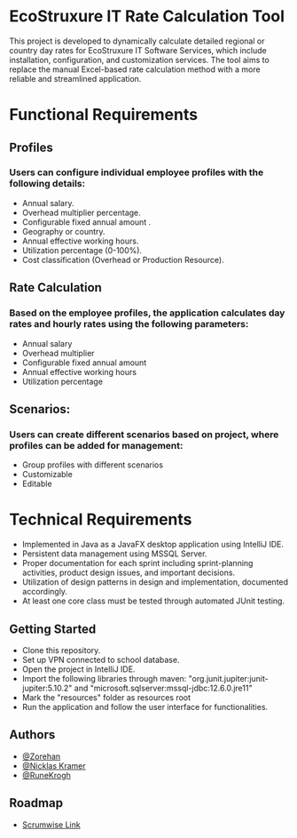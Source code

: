 # EcoStruxure IT Rate Calculation Tool

This project is developed to dynamically calculate detailed regional or country day rates for EcoStruxure IT Software Services, which include installation, configuration, and customization services. The tool aims to replace the manual Excel-based rate calculation method with a more reliable and streamlined application.

# Functional Requirements
## Profiles
### Users can configure individual employee profiles with the following details:
- Annual salary.
- Overhead multiplier percentage.
- Configurable fixed annual amount .
- Geography or country.
- Annual effective working hours.
- Utilization percentage (0-100%).
- Cost classification (Overhead or Production Resource).

## Rate Calculation
### Based on the employee profiles, the application calculates day rates and hourly rates using the following parameters:
- Annual salary
- Overhead multiplier
- Configurable fixed annual amount
- Annual effective working hours
- Utilization percentage

## Scenarios:
### Users can create different scenarios based on project, where profiles can be added for management:
- Group profiles with different scenarios
- Customizable
- Editable

# Technical Requirements
- Implemented in Java as a JavaFX desktop application using IntelliJ IDE.
- Persistent data management using MSSQL Server.
- Proper documentation for each sprint including sprint-planning activities, product design issues, and important decisions.
- Utilization of design patterns in design and implementation, documented accordingly.
- At least one core class must be tested through automated JUnit testing.

## Getting Started
- Clone this repository.
- Set up VPN connected to school database.
- Open the project in IntelliJ IDE.
- Import the following libraries through maven: "org.junit.jupiter:junit-jupiter:5.10.2" and "microsoft.sqlserver:mssql-jdbc:12.6.0.jre11"
- Mark the "resources" folder as resources root
- Run the application and follow the user interface for functionalities.


## Authors
- [@Zorehan](https://github.com/Zorehan)
- [@Nicklas Kramer](https://github.com/NillasKA)
- [@RuneKrogh](https://github.com/RuneKrogh)

## Roadmap
- [Scrumwise Link](https://www.scrumwise.com/scrum/#/overview/project/snickers-electric_cs2023-dk-eksamen/id-36893-40414-143)
